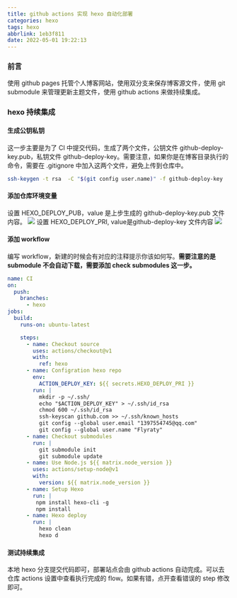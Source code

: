 ```yaml
---
title: github actions 实现 hexo 自动化部署
categories: hexo
tags: hexo
abbrlink: 1eb3f811
date: 2022-05-01 19:22:13
---
```


### 前言
使用 github pages 托管个人博客网站，使用双分支来保存博客源文件，使用 git submodule 来管理更新主题文件，使用 github actions 来做持续集成。
<!--more-->

### hexo 持续集成
#### 生成公钥私钥
这一步主要是为了 CI 中提交代码，生成了两个文件，公钥文件 github-deploy-key.pub，私钥文件 github-deploy-key。需要注意，如果你是在博客目录执行的命令，需要在 .gitignore 中加入这两个文件，避免上传到仓库中。
```sh
ssh-keygen -t rsa  -C "$(git config user.name)" -f github-deploy-key
```

#### 添加仓库环境变量
设置 HEXO_DEPLOY_PUB，value 是上步生成的 github-deploy-key.pub 文件内容。
![](https://timemachine-blog.oss-cn-beijing.aliyuncs.com/img/0081Kckwgy1gk0pc9xn3hj31yq0s6aex.jpg)
设置 HEXO_DEPLOY_PRI, value是github-deploy-key 文件内容
![](https://timemachine-blog.oss-cn-beijing.aliyuncs.com/img/0081Kckwgy1gk0pe8e498j321e0t8djp.jpg)

#### 添加 workflow
编写 workflow，新建的时候会有对应的注释提示你该如何写。**需要注意的是 submodule 不会自动下载，需要添加 check submodules 这一步。**
```yml
name: CI
on:
  push:
    branches:
      - hexo
jobs:
  build:
    runs-on: ubuntu-latest

    steps:
      - name: Checkout source
        uses: actions/checkout@v1
        with:
          ref: hexo
      - name: Configration hexo repo
        env:
          ACTION_DEPLOY_KEY: ${{ secrets.HEXO_DEPLOY_PRI }}
        run: |
          mkdir -p ~/.ssh/
          echo "$ACTION_DEPLOY_KEY" > ~/.ssh/id_rsa
          chmod 600 ~/.ssh/id_rsa
          ssh-keyscan github.com >> ~/.ssh/known_hosts
          git config --global user.email "1397554745@qq.com"
          git config --global user.name "Flyraty" 
      - name: Checkout submodules
        run: |
          git submodule init
          git submodule update
      - name: Use Node.js ${{ matrix.node_version }}
        uses: actions/setup-node@v1
        with:
          version: ${{ matrix.node_version }}
      - name: Setup Hexo
        run: |
         npm install hexo-cli -g
         npm install 
      - name: Hexo deploy
        run: |
          hexo clean
          hexo d


```

#### 测试持续集成
本地 hexo 分支提交代码即可，部署站点会由 github actions 自动完成。可以去仓库 actions 设置中查看执行完成的 flow。如果有错，点开查看错误的 step 修改即可。 